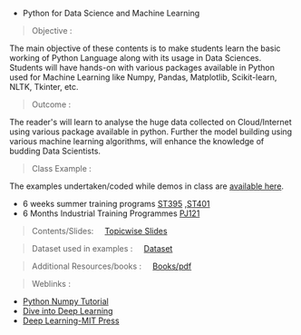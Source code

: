  * Python for Data Science and Machine Learning 

> Objective : 

The main objective of these contents is to make students learn the basic working of Python Language along with its usage in Data Sciences. Students will have hands-on with various packages available in Python used for Machine Learning like Numpy, Pandas, Matplotlib, Scikit-learn, NLTK, Tkinter, etc.  

> Outcome : 

The reader's will learn to analyse the huge data collected on Cloud/Internet using various package available in python. Further the model building using various machine learning algorithms, will enhance the knowledge of budding Data Scientists.   

> Class Example : 

The examples undertaken/coded while demos in class are [available here](./ClassExamples/). 
- 6 weeks summer training programs  [ST395](./ClassExamples/ST395) ,[ST401](./ClassExamples/ST401) 
- 6 Months Industrial Training Programmes [PJ121](./ClassExamples/PJ121) 


> Contents/Slides:  &nbsp;&nbsp;&nbsp;  [Topicwise Slides](./Slides)

> Dataset used in examples :  &nbsp;&nbsp;&nbsp;  [Dataset](./ClassExamples/data)

> Additional Resources/books :  &nbsp;&nbsp;&nbsp;  [Books/pdf](./pdfs)

> Weblinks : 
- [Python Numpy Tutorial](https://cs231n.github.io/python-numpy-tutorial/)
- [Dive into Deep Learning](http://d2l.ai/chapter_introduction/index.html)
- [Deep Learning-MIT Press](http://www.deeplearningbook.org/)





 